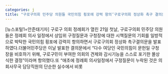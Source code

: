 ```yaml
---
categories: j
title: "구로구의회 민주당 의원들 국민의힘 횡포에 강력 항의‘구로구의회 정상화 촉구 결의문 발표’"
---
```

[뉴스포털1=안준태기자] 구로구 의회 정례회가 열린 21일 첫날, 구로구의회 민주당 의원들은 정례회 의사 일정에서 상임위 구정질문과 구청장에 대한 시책질문의 기회를 일방적으로 박탁한 국민의힘 횡포에 강력히 항의하면서 구로구의회 정상화 촉구결의문을 발표하였다.더불어민주당은 이날 발표한 결의문에서 “다수 여당인 국민의힘이 문헌일 구청장을 비호하기 위해, 구로구민이 부여한 의회의 견제와 감시기능을 스스로 포기한 몰상식한 결정”이라며 항의했다.또 “애초에 정례회 의사일정에서 구정질문이 누락된 것은 의회사무국 담당직원의 단순한 실수에서 비롯